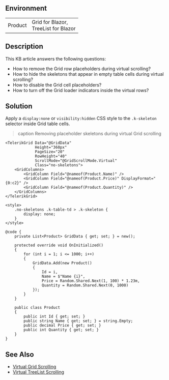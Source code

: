 
## Environment

<table>
<tbody>
<tr>
<td>Product</td>
<td>Grid for Blazor, <br /> TreeList for Blazor</td>
</tr>
</tbody>
</table>

## Description

This KB article answers the following questions:

* How to remove the Grid row placeholders during virtual scrolling?
* How to hide the skeletons that appear in empty table cells during virtual scrolling?
* How to disable the Grid cell placeholders?
* How to turn off the Grid loader indicators inside the virtual rows?

## Solution

Apply a `display:none` or `visibility:hidden` CSS style to the `.k-skeleton` selector inside Grid table cells.

>caption Removing placeholder skeletons during virtual Grid scrolling

````RAZOR
<TelerikGrid Data="@GridData"
             Height="360px"
             PageSize="20"
             RowHeight="40"
             ScrollMode="@GridScrollMode.Virtual"
             Class="no-skeletons">
    <GridColumns>
        <GridColumn Field="@nameof(Product.Name)" />
        <GridColumn Field="@nameof(Product.Price)" DisplayFormat="{0:c2}" />
        <GridColumn Field="@nameof(Product.Quantity)" />
    </GridColumns>
</TelerikGrid>

<style>
    .no-skeletons .k-table-td > .k-skeleton {
        display: none;
    }
</style>

@code {
    private List<Product> GridData { get; set; } = new();

    protected override void OnInitialized()
    {
        for (int i = 1; i <= 1000; i++)
        {
            GridData.Add(new Product()
            {
                Id = i,
                Name = $"Name {i}",
                Price = Random.Shared.Next(1, 100) * 1.23m,
                Quantity = Random.Shared.Next(0, 1000)
            });
        }
    }

    public class Product
    {
        public int Id { get; set; }
        public string Name { get; set; } = string.Empty;
        public decimal Price { get; set; }
        public int Quantity { get; set; }
    }
}
````

## See Also

* [Virtual Grid Scrolling](slug:components/grid/virtual-scrolling)
* [Virtual TreeList Scrolling](slug:treelist-virtual-scrolling)
